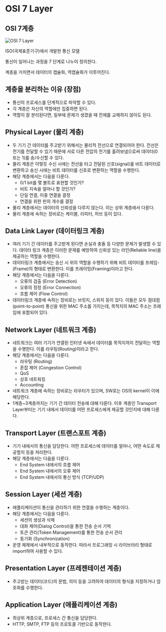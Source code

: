 # OSI 7 Layer

## OSI 7계층

![OSI 7 Layer](https://user-images.githubusercontent.com/59721541/150885741-1c79d57f-310a-4cfc-b96b-8b778e105a2f.png)

ISO(국제표준기구)에서 개발한 통신 모델

통신이 일어나는 과정을 7 단계로 나누어 정의한다.

계층을 거치면서 데이터의 캡슐화, 역캡슐화가 이루어진다.

## 계층을 분리하는 이유 (장점)

* 통신의 프로세스를 단계적으로 파악할 수 있다.
* 각 계층은 자신의 역할에만 집중하면 된다.
* 역할이 잘 분리된다면, 일부에 문제가 생겼을 때 전체를 교체하지 않아도 된다.

## Physical Layer (물리 계층)

* 두 기기 간 데이터를 주고받기 위해서는 물리적 전선으로 연결되어야 한다. 전선은 전기를 전달할 수 있기 때문에 서로 다른 전압의 전기를 흘려보냄으로써 데이터(0 또는 1)를 송/수신할 수 있다.
* 물리 계층은 이렇듯 수신 시에는 전선을 타고 전달된 신호(signal)를 비트 데이터로 변환하고 송신 시에는 비트 데이터를 신호로 변환하는 역할을 수행한다.
* 해당 계층에서는 다음을 다룬다.
  * 0/1 bit를 몇 볼트로 표현할 것인가?
  * 비트 지속을 얼마나 할 것인가?
  * 단일 연결, 이중 연결을 결정
  * 연결을 위한 핀의 개수를 결정
* 물리 계층에서는 데이터의 신뢰성을 다루지 않는다. 이는 상위 계층에서 다룬다.
* 물리 계층에 속하는 장비로는 케이블, 리피터, 허브 등이 있다.

## Data Link Layer (데이터링크 계층)

* 여러 기기 간 데이터를 주고받게 된다면 손실과 충돌 등 다양한 문제가 발생할 수 있다. 데이터 링크 계층은 이러한 문제를 예방하여 신뢰성 있는 라인(Reliable line)을 제공하는 역할을 수행한다.
* 데이터링크 계층에서는 송신 시 위의 역할을 수행하기 위해 비트 데이터를 프레임-(Frame)의 형태로 변환한다. 이를 프레이밍(Framing)이라고 한다.
* 해당 계층에서는 다음을 다룬다.
  * 오류의 검출 (Error Detection)
  * 오류의 정정 (Error Connection)
  * 흐름 제어 (Flow Control)
* 데이터링크 계층에 속하는 장비로는 브릿지, 스위치 등이 있다. 이들은 모두 점대점(point-to-point) 통신을 위한 MAC 주소를 가지는데, 목적지의 MAC 주소는 프레임에 포함되어 있다.

## Network Layer (네트워크 계층)

* 네트워크는 여러 기기가 연결된 인터넷 속에서 데이터를 목적지까지 전달하는 역할을 수행한다. 이를 라우팅(Routing)이라고 한다.
* 해당 계층에서는 다음을 다룬다.
  * 라우팅 (Routing)
  * 혼잡 제어 (Congestion Control)
  * QoS
  * 상호 네트워킹
  * Accounting
* 네트워크 계층에 속하는 장비로는 라우터가 있으며, SW로는 OS의 kernel이 이에 해당한다.
* 1계층\~3계층까지는 기기 간 데이터 전송에 대해 다룬다. 이후 계층인 Transport Layer부터는 기기 내에서 데이터를 어떤 프로세스에게 제공할 것인지에 대해 다룬다.

## Transport Layer (트랜스포트 계층)

* 기기 내에서의 통신을 담당한다. 어떤 프로세스에 데이터를 얼마나, 어떤 속도로 제공할지 등을 처리한다.
* 해당 계층에서는 다음을 다룬다.
  * End System 내에서의 흐름 제어
  * End System 내에서의 오류 제어
  * End System 내에서의 통신 방식 (TCP/UDP)

## Session Layer (세션 계층)

* 애플리케이션이 통신을 관리하기 위한 연결을 수행하는 계층이다.
* 해당 계층에서는 다음을 다룬다.
  * 세션의 생성과 삭제
  * 대화 제어(Dialog Control)을 통한 전송 순서 기억
  * 토큰 관리(Token Management)를 통한 전송 순서 관리
  * 동기화 (Synchronization)
* 운영 체제에서 내부적으로 동작한다. 따라서 프로그래밍 시 라이브러리 형태로 import하여 사용할 수 있다.

## Presentation Layer (프레젠테이션 계층)

* 주고받는 데이터(코드)의 문법, 의미 등을 고려하여 데이터의 형식을 지정하거나 암호화를 수행한다.

## Application Layer (애플리케이션 계층)

* 최상위 계층으로, 프로세스 간 통신을 담당한다.
* HTTP, SMTP, FTP 등의 프로토콜 기반으로 동작한다.
